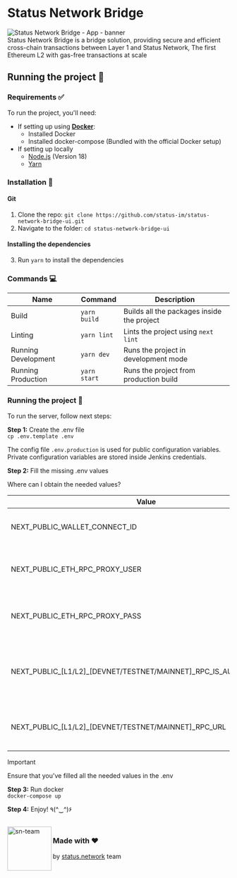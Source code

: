 # Status Network Bridge

![Status Network Bridge - App - banner](./github/assets/hero.png)  
Status Network Bridge is a bridge solution, providing secure and efficient cross-chain transactions between Layer 1 and Status Network,
The first Ethereum L2 with gas-free transactions at scale

## Running the project 🐉
### Requirements ✅
To run the project, you'll need:
- If setting up using **[Docker](https://www.docker.com)**:
    - Installed Docker
    - Installed docker-compose (Bundled with the official Docker setup)
- If setting up locally
    - [Node.js](https://nodejs.org/en/) (Version 18)
    - [Yarn](https://yarnpkg.com/)

### Installation 🧙
#### Git
1. Clone the repo: ```git clone https://github.com/status-im/status-network-bridge-ui.git```
2. Navigate to the folder: ```cd status-network-bridge-ui```

#### Installing the dependencies
3. Run ```yarn``` to install the dependencies

### Commands 💻
| Name                | Command          | Description                                |
|---------------------|------------------|--------------------------------------------|
| Build               | ```yarn build``` | Builds all the packages inside the project |
| Linting             | ```yarn lint```  | Lints the project using `next lint`        |
| Running Development | ```yarn dev```   | Runs the project in development mode       |
| Running Production  | ```yarn start``` | Runs the project from production build     |

### Running the project 🏁
To run the server, follow next steps:

**Step 1:** Create the .env file  
```cp .env.template .env```  

The config file `.env.production` is used for public configuration variables.
Private configuration variables are stored inside Jenkins credentials.

**Step 2:** Fill the missing .env values

Where can I obtain the needed values?

| Value                                                            | Description                                       | Link                     |
|------------------------------------------------------------------|---------------------------------------------------|--------------------------|
| NEXT_PUBLIC_WALLET_CONNECT_ID                                    | The Project ID for using Wallet Connect           | https://cloud.reown.com/ |
| NEXT_PUBLIC_ETH_RPC_PROXY_USER                                   | The username for authentication of Status RPC Proxy | N/A                      |
| NEXT_PUBLIC_ETH_RPC_PROXY_PASS                                   | The password for authentication of Status RPC Proxy | N/A                      |
| NEXT_PUBLIC_[L1/L2]_[DEVNET/TESTNET/MAINNET]_RPC_IS_AUTHENTICATED | Flag controlling if Authorization header will be injected to requests or not                                   | N/A                      
| NEXT_PUBLIC_[L1/L2]_[DEVNET/TESTNET/MAINNET]_RPC_URL          | The RPC URL for the corresponding network (L1 / L2) | N/A                      |
> [!IMPORTANT]  
> Ensure that you've filled all the needed values in the .env


**Step 3:** Run docker  
```docker-compose up```

**Step 4:** Enjoy! ٩(^‿^)۶

<br/>
<img align="left" alt="sn-team" width="100" height="100" src="./.github/assets/sn-team.png">

### Made with ❤
by [status.network](https://status.network/) team
